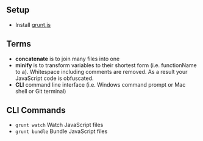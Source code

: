 ## Setup
* Install [grunt.js](http://gruntjs.com/getting-started)

## Terms
* **concatenate** is to join many files into one
* **minify** is to transform variables to their shortest form (i.e. functionName to a). Whitespace including comments are removed. As a result your JavaScript code is obfuscated.
* **CLI** command line interface (i.e. Windows command prompt or Mac shell or Git terminal)

## CLI Commands
* `grunt watch` Watch JavaScript files
* `grunt bundle` Bundle JavaScript files